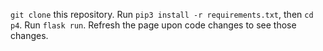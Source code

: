 `git clone` this repository. Run `pip3 install -r requirements.txt`, then `cd p4`. Run `flask run`. Refresh the page upon code changes to see those changes.
